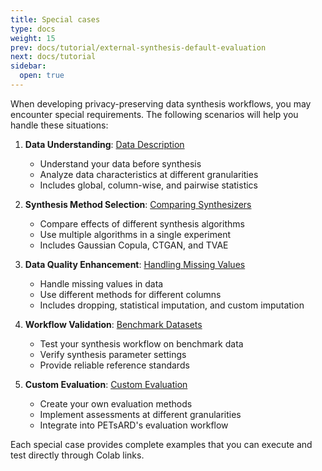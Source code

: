 ```yaml
---
title: Special cases
type: docs
weight: 15
prev: docs/tutorial/external-synthesis-default-evaluation
next: docs/tutorial
sidebar:
  open: true
---
```



When developing privacy-preserving data synthesis workflows, you may encounter special requirements. The following scenarios will help you handle these situations:

1. **Data Understanding**: [Data Description](docs/tutorial/special-cases/data-description)
   - Understand your data before synthesis
   - Analyze data characteristics at different granularities
   - Includes global, column-wise, and pairwise statistics

2. **Synthesis Method Selection**: [Comparing Synthesizers](docs/tutorial/special-cases/comparing-synthesizers)
   - Compare effects of different synthesis algorithms
   - Use multiple algorithms in a single experiment
   - Includes Gaussian Copula, CTGAN, and TVAE

3. **Data Quality Enhancement**: [Handling Missing Values](docs/tutorial/special-cases/handling-missing-values)
   - Handle missing values in data
   - Use different methods for different columns
   - Includes dropping, statistical imputation, and custom imputation

4. **Workflow Validation**: [Benchmark Datasets](docs/tutorial/special-cases/benchmark-datasets)
   - Test your synthesis workflow on benchmark data
   - Verify synthesis parameter settings
   - Provide reliable reference standards

5. **Custom Evaluation**: [Custom Evaluation](docs/tutorial/special-cases/custom-evaluation)
   - Create your own evaluation methods
   - Implement assessments at different granularities
   - Integrate into PETsARD's evaluation workflow

Each special case provides complete examples that you can execute and test directly through Colab links.